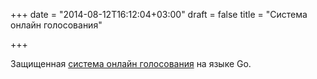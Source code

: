 +++
date = "2014-08-12T16:12:04+03:00"
draft = false
title = "Cистема онлайн голосования"

+++

<p>Защищенная <a href="https://cryptoballot.github.io/">система онлайн голосования</a> на языке Go.</p>

